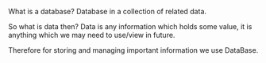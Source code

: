 What is a database?
Database in a collection of related data.

So what is data then?
Data is any information which holds some value, it is anything which we may need to use/view in future.

Therefore for storing and managing important information we use DataBase.
